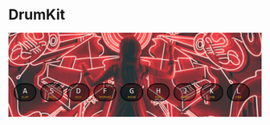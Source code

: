 # DrumKit
![snapshot image ](https://raw.githubusercontent.com/alpkoseoglu/DrumKit/master/image/snapshot.jpg)
